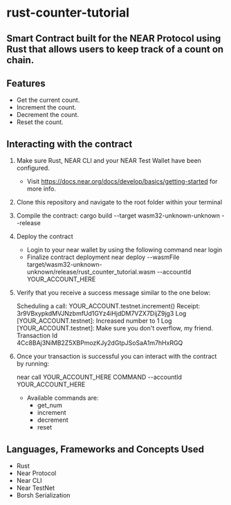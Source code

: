 # rust-counter-tutorial

## Smart Contract built for the NEAR Protocol using Rust that allows users to keep track of a count on chain.

## Features 
- Get the current count.
- Increment the count.
- Decrement the count.
- Reset the count.

## Interacting with the contract
  1. Make sure Rust, NEAR CLI and your NEAR Test Wallet have been configured.
      - Visit https://docs.near.org/docs/develop/basics/getting-started for more info.
  2. Clone this repository and navigate to the root folder within your terminal
  3. Compile the contract:
      cargo build --target wasm32-unknown-unknown --release
  4. Deploy the contract
      - Login to your near wallet by using the following command
          near login
      - Finalize contract deployment
          near deploy --wasmFile target/wasm32-unknown-unknown/release/rust_counter_tutorial.wasm --accountId YOUR_ACCOUNT_HERE
  5. Verify that you receive a success message similar to the one below:
      
      Scheduling a call: YOUR_ACCOUNT.testnet.increment()
      Receipt: 3r9VBxypkdMVJNzbmfUd1GYz4iHjdDM7VZX7DijZ9jg3
          Log [YOUR_ACCOUNT.testnet]: Increased number to 1
          Log [YOUR_ACCOUNT.testnet]: Make sure you don't overflow, my friend.
      Transaction Id 4Cc8BAj3NiMB2Z5XBPmozKJy2dGtpJSoSaA1m7hHxRGQ
      
   6. Once your transaction is successful you can interact with the contract by running:
        
        near call YOUR_ACCOUNT_HERE COMMAND --accountId YOUR_ACCOUNT_HERE
        
        - Available commands are:
           - get_num
           - increment
           - decrement
           - reset

## Languages, Frameworks and Concepts Used
- Rust
- Near Protocol
- Near CLI
- Near TestNet
- Borsh Serialization
